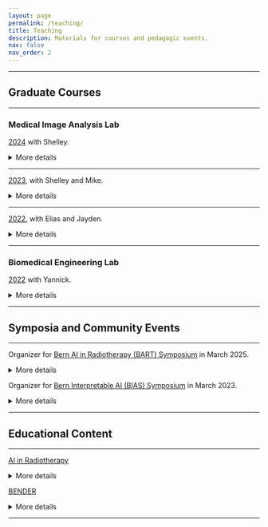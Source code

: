 ```yaml
---
layout: page
permalink: /teaching/
title: Teaching
description: Materials for courses and pedagogic events.
nav: false
nav_order: 2
---
```


---

## Graduate Courses

---

### Medical Image Analysis Lab

[2024](https://github.com/ubern-mialab/MIALab) with Shelley.
<details>
  <summary>More details</summary>
  Changelog: using GitHub classroom for assignments; updated simpler starter code repository and organization. 
  
  Course evaluation score remains high at 4.89.
  
  Representative student feedback: "I absolutely enjoyed this course. I think that Shelley and Amith did a fantastic job with this course. I highly appreciate how interactive the course was during the lecture portion and how available and helpful they were during the lab portion. During the projects, we had quite some freedom to experiment which I think is great for our learning process and the feedback/guidance from the TAs has been really great."
</details>

---

[2023](https://github.com/ubern-mia/MIALab), with Shelley and Mike.
<details>
  <summary>More details</summary>
  Changelog: project specific slack channels; video lectures along with in-class presentation; hospital clinic visit. 
  
  Course evaluation score remains high at 4.92. 
  
  Representative student feedback: "I got to improve my programming skills and the TA was extremely helpful and nice!"
</details>

---

[2022](https://github.com/ubern-mia/MIALab), with Elias and Jayden.
<details>
  <summary>More details</summary>
  The overall course evaluation score increased from 3.25 in 2021 before I was involved to 4.94 this year!
</details>

---

### Biomedical Engineering Lab

[2022](https://github.com/ubern-mia/bme-labs) with Yannick.
<details>
  <summary>More details</summary>
  This is a short practical rotation course for incoming Masters' students in Biomedical Engineering to get a quick overview of what we do in the Medical Image Analysis lab.
</details>

---

## Symposia and Community Events

---

Organizer for [Bern AI in Radiotherapy (BART) Symposium](https://amithjkamath.github.io/bart25) in March 2025.
<details>
  <summary>More details</summary>
  Robert and I are co-organizers of BART, a one-day symposium for AI in Radiotherapy. We have three keynote speakers across radiation oncology, medical physics and engineering/AI. More to be updated here soon.
</details>

Organizer for [Bern Interpretable AI (BIAS) Symposium]((https://amithjkamath.github.io/bias23)) in March 2023.
<details>
  <summary>More details</summary>
  Yannick and I are co-organizers of BIAS, a one-day symposium for Interpretable AI, hosted at the Cupola room at the Uni Bern main building. We have an attendance of 140 researchers (70 online) and posters from 5 countries.
</details> 

---

## Educational Content

---

[AI in Radiotherapy](https://github.com/amithjkamath/tara)
<details>
  <summary>More details</summary>
  This is designed for someone with a computer science background, who would like to familiarize themselves with radiation oncology topics so as to build useful tools in this application area.
</details> 

[BENDER](https://www.youtube.com/channel/UCkMl6tVyRVnBmOYv8t2q0yw)

<details>
  <summary>More details</summary>
  This is a series of fun educational videos to learn nuances of Deep Learning as applied to Medical Imaging. We have also created a [GitHub Repo](https://github.com/ubern-mia/bender) which includes supporting material, including code and references. I play the role of a new graduate student who learns the ropes.
</details> 

---